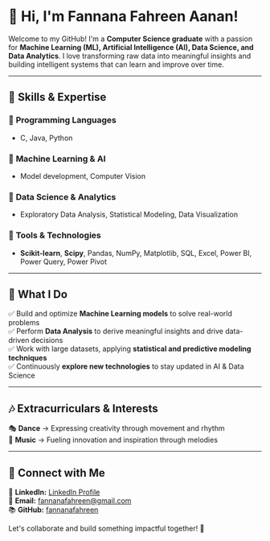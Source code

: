 # 👋 Hi, I'm Fannana Fahreen Aanan!

Welcome to my GitHub! I'm a **Computer Science graduate** with a passion for **Machine Learning (ML), Artificial Intelligence (AI), Data Science, and Data Analytics**. I love transforming raw data into meaningful insights and building intelligent systems that can learn and improve over time.

---

## 🌟 Skills & Expertise

### 🔹 **Programming Languages**  
- C, Java, Python  

### 🔹 **Machine Learning & AI**  
- Model development, Computer Vision  

### 🔹 **Data Science & Analytics**  
- Exploratory Data Analysis, Statistical Modeling, Data Visualization  

### 🔹 **Tools & Technologies**  
- **Scikit-learn**, **Scipy**, Pandas, NumPy, Matplotlib, SQL, Excel, Power BI, Power Query, Power Pivot  

---

## 🌝 What I Do
✅ Build and optimize **Machine Learning models** to solve real-world problems  
✅ Perform **Data Analysis** to derive meaningful insights and drive data-driven decisions  
✅ Work with large datasets, applying **statistical and predictive modeling techniques**  
✅ Continuously **explore new technologies** to stay updated in AI & Data Science  

---

## 🎶 Extracurriculars & Interests
🎭 **Dance** → Expressing creativity through movement and rhythm  
🎵 **Music** → Fueling innovation and inspiration through melodies  

---


## 👯️ Connect with Me
📍 **LinkedIn:** [LinkedIn Profile](https://www.linkedin.com/feed/)  
📝 **Email:** fannanafahreen@gmail.com  
📚 **GitHub:** [fannanafahreen](https://github.com/fannanafahreen)  

Let's collaborate and build something impactful together! 🚀
